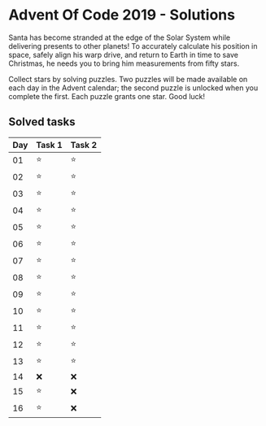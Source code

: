 # Advent Of Code 2019 - Solutions

Santa has become stranded at the edge of the Solar System while delivering presents to other planets! 
To accurately calculate his position in space, safely align his warp drive, and return to Earth in time to save Christmas,
he needs you to bring him measurements from fifty stars.

Collect stars by solving puzzles. Two puzzles will be made available on each day in the Advent calendar;
the second puzzle is unlocked when you complete the first. Each puzzle grants one star. Good luck!

## Solved tasks

| Day           | Task 1        | Task 2        |
| ------------- | ------------- | ------------- |
| 01            | :star:        | :star:        |
| 02            | :star:        | :star:        |
| 03            | :star:        | :star:        |
| 04            | :star:        | :star:        |
| 05            | :star:        | :star:        |
| 06            | :star:        | :star:        |
| 07            | :star:        | :star:        |
| 08            | :star:        | :star:        |
| 09            | :star:        | :star:        |
| 10            | :star:        | :star:        |
| 11            | :star:        | :star:        |
| 12            | :star:        | :star:        |
| 13            | :star:        | :star:        |
| 14            | :x:           | :x:           |
| 15            | :star:        | :x:           |
| 16            | :star:        | :x:           |
